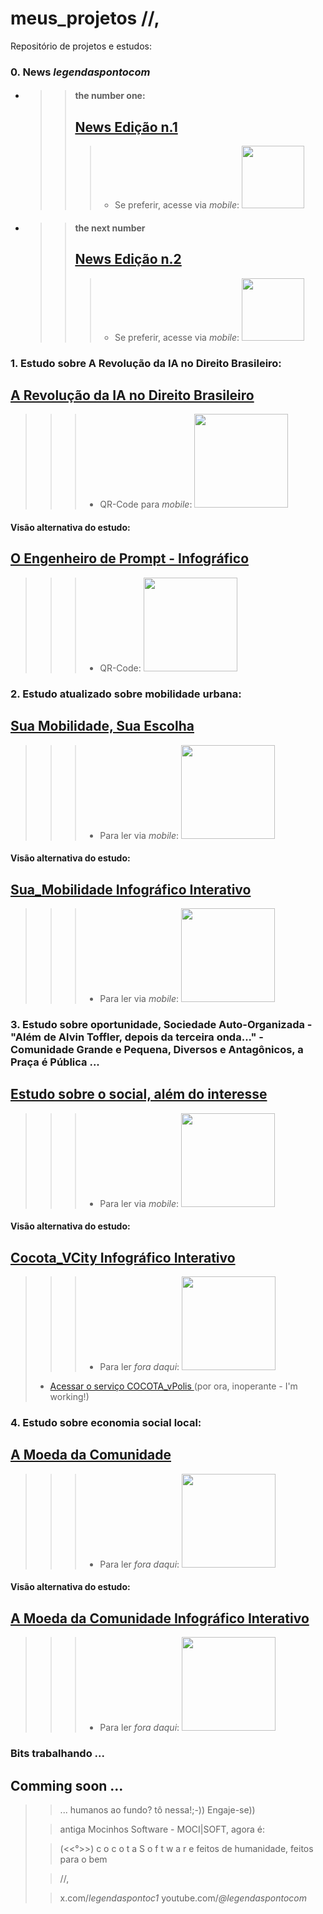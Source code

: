 # meus_projetos //,
Repositório de projetos e estudos:

### 0. **News** *legendaspontocom*
  
* > > #### the number one:
  > > ## [News Edição n.1](https://tinyurl.com/n1LGNDSPNTCM)
  > > > * Se preferir, acesse via *mobile*: <img src="https://cristianobonat.github.io/projetos/n1LGNDSPNTCM-400.png" width="100" height="100"/>


* > > #### the next number
  > > ## [News Edição n.2](https://tinyurl.com/n2LGNDSPNTCM)
  > > > * Se preferir, acesse via *mobile*: <img src="https://cristianobonat.github.io/projetos/n2LGNDSPNTCM-400.png" width="100" height="100"/>

### 1. Estudo sobre A Revolução da IA no Direito Brasileiro: 
## [A Revolução da IA no Direito Brasileiro](https://tinyurl.com/direitoeia)
> > > * QR-Code para *mobile*: <img src="https://cristianobonat.github.io/projetos/direitoeia-400.png" width="150" height="150"/>

#### Visão alternativa do estudo: 
## [O Engenheiro de Prompt - Infográfico](https://tinyurl.com/revosilenc)
> > > * QR-Code: <img src="https://cristianobonat.github.io/projetos/revosilenc-400.png" width="150" height="150"/>


### 2. Estudo atualizado sobre mobilidade urbana: 
## [Sua Mobilidade, Sua Escolha](https://bit.ly/suamobilidade)
> > > * Para ler via *mobile*: <img src="https://cristianobonat.github.io/projetos/bit.ly_suamobilidade.png" width="150" height="150"/>

#### Visão alternativa do estudo: 
## [Sua_Mobilidade Infográfico Interativo](https://rebrand.ly/Infomobilidade)
> > > * Para ler via *mobile*: <img src="https://cristianobonat.github.io/projetos/rebrand.ly.infomobilidade.png" width="150" height="150"/>


### 3. Estudo sobre oportunidade, Sociedade Auto-Organizada - "Além de Alvin Toffler, depois da terceira onda..." - Comunidade Grande e Pequena, Diversos e Antagônicos, a Praça é Pública ... 
## [Estudo sobre o social, além do interesse](https://tinyurl.com/cocotavcity)
> > > * Para ler via *mobile*: <img src="https://cristianobonat.github.io/projetos/cocotavcity-400.png" width="150" height="150"/>

#### Visão alternativa do estudo: 
## [Cocota_VCity Infográfico Interativo](https://tinyurl.com/cocotavcInfo)
> > > * Para ler *fora daqui*: <img src="https://cristianobonat.github.io/projetos/cocotavcInfo-400.png" width="150" height="150"/>
> 
> * <a href="https://cristianobonat.github.io/cocota_vPolis" target="_blank"> Acessar o serviço COCOTA_vPolis </a>  (por ora, inoperante - I'm working!)
>


### 4. Estudo sobre economia social local: 
## [A Moeda da Comunidade](https://tinyurl.com/NewComoeda)
> > > * Para ler *fora daqui*: <img src="https://cristianobonat.github.io/projetos/NewComoeda-400.png" width="150" height="150"/>

#### Visão alternativa do estudo: 
## [A Moeda da Comunidade Infográfico Interativo](https://tinyurl.com/NewMoeCoIn)
> > > * Para ler *fora daqui*: <img src="https://cristianobonat.github.io/projetos/NewMoeCoIn-400.png" width="150" height="150"/>


### Bits trabalhando ... 
## Comming soon ...
>
> > ... humanos ao fundo? tô nessa!;-)) Engaje-se))
>
> > antiga Mocinhos Software - MOCI|SOFT, agora é:
>
>
> > (<<°>>) c o c o t a  S o f t w a r e
> > feitos de humanidade, feitos para o bem
> 
> > //,
> 
> > x.com/*legendaspontoc1*
> > youtube.com/*@legendaspontocom*
